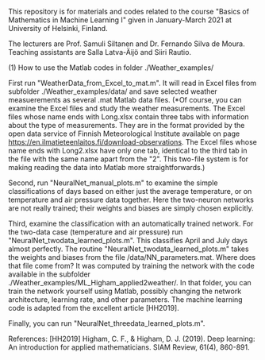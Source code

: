 This repository is for materials and codes related to the course 
"Basics of Mathematics in Machine Learning I" 
given in January-March 2021 at University of Helsinki, Finland. 

The lecturers are Prof. Samuli Siltanen and Dr. Fernando Silva de Moura. 
Teaching assistants are Salla Latva-Äijö and Siiri Rautio. 

(1) How to use the Matlab codes in folder ./Weather_examples/

First run "WeatherData_from_Excel_to_mat.m". It will read in Excel files from subfolder ./Weather_examples/data/ and save selected weather measuerements as several .mat Matlab data files. (*Of course, you can examine the Excel files and study the weather measurements. The Excel files whose name ends with Long.xlsx contain three tabs with information about the type of measurements. They are in the format provided by the open data service of Finnish Meteorological Institute available on page https://en.ilmatieteenlaitos.fi/download-observations. The Excel files whose name ends with Long2.xlsx have only one tab, identical to the third tab in the file with the same name apart from the "2". This two-file system is for making reading the data into Matlab more straightforwards.)

Second, run "NeuralNet_manual_plots.m" to examine the simple classifications of days based on either just the average temperature, or on temperature and air pressure data together. Here the two-neuron networks are not really trained; their weights and biases are simply chosen explicitly. 

Third, examine the classification with an automatically trained network. For the two-data case (temperature and air pressure) run "NeuralNet_twodata_learned_plots.m". This classifies April and July days almost perfectly. The routine "NeuralNet_twodata_learned_plots.m" takes the weights and biases from the file /data/NN_parameters.mat. Where does that file come from? It was computed by training the network with the code available in the subfolder ./Weather_examples/ML_Higham_applied2weather/. In that folder, you can train the network yourself using Matlab, possibly changing the network architecture, learning rate, and other parameters. The machine learning code is adapted from the excellent article [HH2019].

Finally, you can run "NeuralNet_threedata_learned_plots.m".

References: 
[HH2019] Higham, C. F., & Higham, D. J. (2019). Deep learning: An introduction for applied mathematicians. SIAM Review, 61(4), 860-891.
